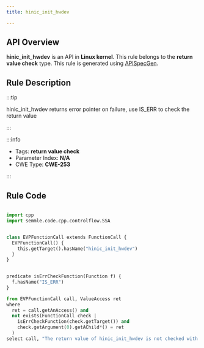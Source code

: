 ```yaml
---
title: hinic_init_hwdev

---
```



## API Overview
**hinic_init_hwdev** is an API in **Linux kernel**. This rule belongs to the **return value check** type. This rule is generated using [APISpecGen](../../tools/APISpecGen).
## Rule Description

:::tip

hinic_init_hwdev returns error pointer on failure, use IS_ERR to check the return value

:::

:::info

- Tags: **return value check**
- Parameter Index: **N/A**
- CWE Type: **CWE-253**

:::

## Rule Code
```python

import cpp
import semmle.code.cpp.controlflow.SSA


class EVPFunctionCall extends FunctionCall {
  EVPFunctionCall() {
    this.getTarget().hasName("hinic_init_hwdev")
  }
}


predicate isErrCheckFunction(Function f) {
  f.hasName("IS_ERR") 
}

from EVPFunctionCall call, ValueAccess ret
where
  ret = call.getAnAccess() and
  not exists(FunctionCall check |
    isErrCheckFunction(check.getTarget()) and
    check.getArgument(0).getAChild*() = ret
  )
select call, "The return value of hinic_init_hwdev is not checked with IS_ERR."
    
```